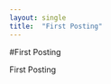 ```yaml
---
layout: single                    
title:  "First Posting"          
---
```






#First Posting

First Posting














